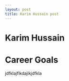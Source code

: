 ```yaml
---
layout: post
title: Karim Hussain post
---
```


# Karim Hussain

# Career Goals

jdfklajflkdajlkjdfkla


